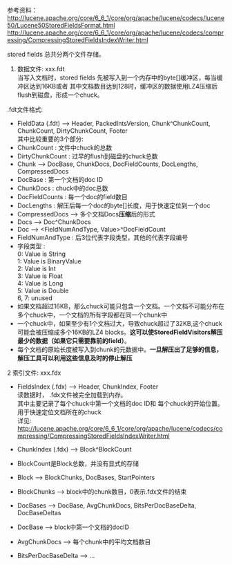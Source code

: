 参考资料：   
    http://lucene.apache.org/core/6_6_1/core/org/apache/lucene/codecs/lucene50/Lucene50StoredFieldsFormat.html  
    http://lucene.apache.org/core/6_6_1/core/org/apache/lucene/codecs/compressing/CompressingStoredFieldsIndexWriter.html
    
stored fields 总共分两个文件存储。   
1.  数据文件: xxx.fdt  
当写入文档时，stored fields 先被写入到一个内存中的byte[]缓冲区，每当缓冲区达到16KB或者
其中文档数目达到128时，缓冲区的数据使用LZ4压缩后flush到磁盘，形成一个chuck。  

.fdt文件格式:
- FieldData (.fdt) --> Header, PackedIntsVersion, Chunk^ChunkCount, ChunkCount, DirtyChunkCount, Footer  
其中比较重要的3个部分: 
- ChunkCount : 文件中chuck的总数
- DirtyChunkCount : 过早的flush到磁盘的chuck总数
- Chunk --> DocBase, ChunkDocs, DocFieldCounts, DocLengths, CompressedDocs
- DocBase : 第一个文档的doc ID 
- ChunkDocs : chuck中的doc总数 
- DocFieldCounts : 每一个doc的field数目
- DocLengths : 解压后每一个doc的byte[]长度，用于快速定位到一个doc
- CompressedDocs --> 多个文档Docs**压缩**后的形式
- Docs --> Doc^ChunkDocs
- Doc --> <FieldNumAndType, Value>^DocFieldCount
- FieldNumAndType : 后3位代表字段类型，其他的代表字段编号
- 字段类型 :  
0: Value is String  
1: Value is BinaryValue  
2: Value is Int  
3: Value is Float  
4: Value is Long  
5: Value is Double  
6, 7: unused
- 如果文档超过16KB，那么chuck可能只包含一个文档。一个文档不可能分布在多个chuck中，一个文档的所有字段都在同一个chunk中
- 一个chuck中，如果至少有1个文档过大，导致chuck超过了32KB,这个chuck可能会被压缩成多个16KB的LZ4 blocks。**这可以使StoredFieldVisitors解压最少的数据（如果它只需要靠前的field）**。
- 每个文档的原始长度被写入到chunk的元数据中。**一旦解压出了足够的信息，解压工具可以利用这些信息及时的停止解压**

2   索引文件: xxx.fdx 
- FieldsIndex (.fdx) --> Header, ChunkIndex, Footer  
读数据时， .fdx文件被完全加载到内存。  
其中主要记录了每个chuck中第一个文档的doc ID和 每个chuck的开始位置。用于快速定位文档所在的chuck  
详见: http://lucene.apache.org/core/6_6_1/core/org/apache/lucene/codecs/compressing/CompressingStoredFieldsIndexWriter.html  

- ChunkIndex (.fdx) --> Block^BlockCount
- BlockCount是Block总数，并没有显式的存储

- Block --> BlockChunks, DocBases, StartPointers
- BlockChunks --> block中的chunk数目，0表示.fdx文件的结束
- DocBases --> DocBase, AvgChunkDocs, BitsPerDocBaseDelta, DocBaseDeltas
- DocBase --> block中第一个文档的docID
- AvgChunkDocs --> 每个chunk中的平均文档数目
- BitsPerDocBaseDelta -->  ... 



























